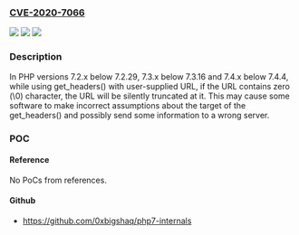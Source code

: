 ### [CVE-2020-7066](https://cve.mitre.org/cgi-bin/cvename.cgi?name=CVE-2020-7066)
![](https://img.shields.io/static/v1?label=Product&message=PHP&color=blue)
![](https://img.shields.io/static/v1?label=Version&message=n%2Fa&color=blue)
![](https://img.shields.io/static/v1?label=Vulnerability&message=CWE-170%20Improper%20Null%20Termination&color=brighgreen)

### Description

In PHP versions 7.2.x below 7.2.29, 7.3.x below 7.3.16 and 7.4.x below 7.4.4, while using get_headers() with user-supplied URL, if the URL contains zero (\0) character, the URL will be silently truncated at it. This may cause some software to make incorrect assumptions about the target of the get_headers() and possibly send some information to a wrong server.

### POC

#### Reference
No PoCs from references.

#### Github
- https://github.com/0xbigshaq/php7-internals

